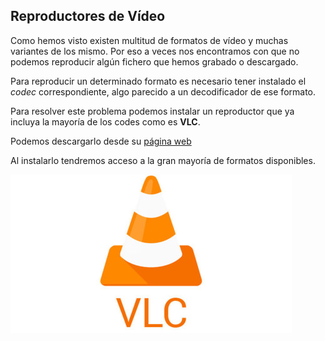 ## Reproductores de Vídeo

Como hemos visto existen multitud de formatos de vídeo y muchas variantes de los mismo. Por eso a veces nos encontramos con que no podemos reproducir algún fichero que hemos grabado o descargado.

Para reproducir un determinado formato es necesario tener instalado el *codec* correspondiente, algo parecido a un decodificador de ese formato.

Para resolver este problema podemos instalar un reproductor que ya incluya la mayoría de los codes como es **VLC**.

Podemos descargarlo desde su [página web](https://www.videolan.org/vlc/index.es.html)

Al instalarlo tendremos acceso a la gran mayoría de formatos disponibles.

![vlc](./images/vlc.jpg)
